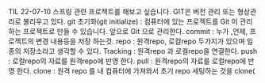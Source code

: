 TIL 22-07-10
스프링 관련 프로젝트를 해보고 싶습니다.
GIT은 버전 관리 또는 형상관리로 불리우고 있다.
git 초기화(git initialize) : 컴퓨터에 있는 프로젝트를 Git 이 관리하는 프로젝트로 만들 수 있습니다. 앞으로 Git 으로 관리한다.
commit :  누가 ,언제, 프로젝트의 변경 내용등을 저장 하는것.
repo : 원격repo, 로컬repo 두가지가 있으며 일종의 저장소라고 생각할 수 있다.
Tracking : 원격repo 과 로컬repo을 연결한다.
push : 로컬repo의 자료를 원격repo에 반영 한다.
pull : 원격repo의 자료를 로컬repo에 반영 한다. 
clone : 원격 repo 를 내 컴퓨터에 가져와서 초기 repo 세팅하는 것을 clone(
